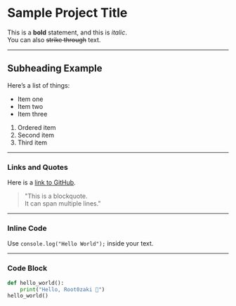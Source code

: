 # Sample Project Title

This is a **bold** statement, and this is *italic*.  
You can also ~~strike through~~ text.

---

## Subheading Example

Here’s a list of things:

- Item one
- Item two
- Item three

1. Ordered item
2. Second item
3. Third item

---

### Links and Quotes

Here is a [link to GitHub](https://github.com).  

> "This is a blockquote.  
> It can span multiple lines."

---

### Inline Code

Use `console.log("Hello World");` inside your text.

---

### Code Block

```python
def hello_world():
    print("Hello, Root0zaki 🚀")
hello_world()

